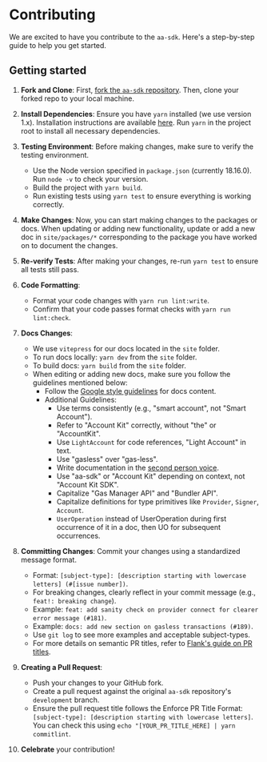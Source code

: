 # Contributing

We are excited to have you contribute to the `aa-sdk`. Here's a step-by-step guide to help you get started.

## Getting started

1. **Fork and Clone**: First, [fork the `aa-sdk` repository](https://github.com/alchemyplatform/aa-sdk/fork). Then, clone your forked repo to your local machine.

2. **Install Dependencies**: Ensure you have `yarn` installed (we use version 1.x). Installation instructions are available [here](https://classic.yarnpkg.com/lang/en/docs/install). Run `yarn` in the project root to install all necessary dependencies.

3. **Testing Environment**: Before making changes, make sure to verify the testing environment.

   - Use the Node version specified in `package.json` (currently 18.16.0). Run `node -v` to check your version.
   - Build the project with `yarn build`.
   - Run existing tests using `yarn test` to ensure everything is working correctly.

4. **Make Changes**: Now, you can start making changes to the packages or docs. When updating or adding new functionality, update or add a new doc in `site/packages/*` corresponding to the package you have worked on to document the changes.

5. **Re-verify Tests**: After making your changes, re-run `yarn test` to ensure all tests still pass.

6. **Code Formatting**:

   - Format your code changes with `yarn run lint:write`.
   - Confirm that your code passes format checks with `yarn run lint:check`.

7. **Docs Changes**:

   - We use `vitepress` for our docs located in the `site` folder.
   - To run docs locally: `yarn dev` from the `site` folder.
   - To build docs: `yarn build` from the `site` folder.
   - When editing or adding new docs, make sure you follow the guidelines mentioned below:
     - Follow the [Google style guidelines](https://developers.google.com/style) for docs content.
     - Additional Guidelines:
       - Use terms consistently (e.g., "smart account", not "Smart Account").
       - Refer to "Account Kit" correctly, without "the" or "AccountKit".
       - Use `LightAccount` for code references, "Light Account" in text.
       - Use "gasless" over "gas-less".
       - Write documentation in the [second person voice](https://developers.google.com/style/person).
       - Use "aa-sdk" or "Account Kit" depending on context, not "Account Kit SDK".
       - Capitalize "Gas Manager API" and "Bundler API".
       - Capitalize definitions for type primitives like `Provider`, `Signer`, `Account`.
       - `UserOperation` instead of UserOperation during first occurrence of it in a doc, then UO for subsequent occurrences.

8. **Committing Changes**: Commit your changes using a standardized message format.

   - Format: `[subject-type]: [description starting with lowercase letters] (#[issue number])`.
   - For breaking changes, clearly reflect in your commit message (e.g., `feat!: breaking change`).
   - Example: `feat: add sanity check on provider connect for clearer error message (#181)`.
   - Example: `docs: add new section on gasless transactions (#189)`.
   - Use `git log` to see more examples and acceptable subject-types.
   - For more details on semantic PR titles, refer to [Flank's guide on PR titles](https://flank.github.io/flank/pr_titles/).

9. **Creating a Pull Request**:

   - Push your changes to your GitHub fork.
   - Create a pull request against the original `aa-sdk` repository's `development` branch.
   - Ensure the pull request title follows the Enforce PR Title Format: `[subject-type]: [description starting with lowercase letters]`. You can check this using `echo "[YOUR_PR_TITLE_HERE] | yarn commitlint`.

10. **Celebrate** your contribution!
